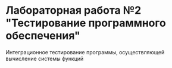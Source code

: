 # Лабораторная работа №2 "Тестирование программного обеспечения" 
Интеграционное тестирование программы, осуществляющей вычисление системы функций  
